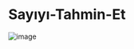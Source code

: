 # Sayıyı-Tahmin-Et

![image](https://user-images.githubusercontent.com/102905227/171485257-53afb2bf-c47d-490c-986b-f42d35571843.png)
